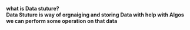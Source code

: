 <b>what is Data stuture?<b><br> 
Data Stuture is way of  orgnaiging  and  storing  Data with help with Algos we can perform  some operation on that data  
